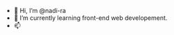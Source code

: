 - 👋 Hi, I’m @nadi-ra
- 🌱 I’m currently learning front-end web developement. 
- 📫 

<!---
nadi-ra/nadi-ra is a ✨ special ✨ repository because its `README.md` (this file) appears on your GitHub profile.
You can click the Preview link to take a look at your changes.
--->
